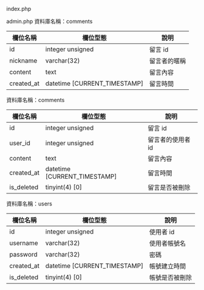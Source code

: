 index.php

admin.php
資料庫名稱：comments

| 欄位名稱 | 欄位型態 | 說明 |
|----------|----------|------|
|  id  |    integer  unsigned    | 留言 id     |
|nickname| varchar(32)  | 	留言者的暱稱|
|content| text |留言內容|
|created_at| datetime [CURRENT_TIMESTAMP] | 留言時間|


資料庫名稱：comments

| 欄位名稱 | 欄位型態 | 說明 |
|----------|----------|------|
|  id  |    integer  unsigned    | 留言 id     |
|user_id| integer unsigned  | 	留言者的使用者 id|
|content| text |留言內容|
|created_at| datetime [CURRENT_TIMESTAMP] | 留言時間|
|is_deleted| tinyint(4) [0] | 留言是否被刪除|

資料庫名稱：users

| 欄位名稱 | 欄位型態 | 說明 |
|----------|----------|------|
|  id  |    integer  unsigned    | 使用者 id     |
|username| varchar(32) | 	使用者帳號名|
|password| varchar(32) |密碼 |
|created_at| datetime [CURRENT_TIMESTAMP] | 帳號建立時間|
|is_deleted| tinyint(4) [0] | 帳號是否被刪除|